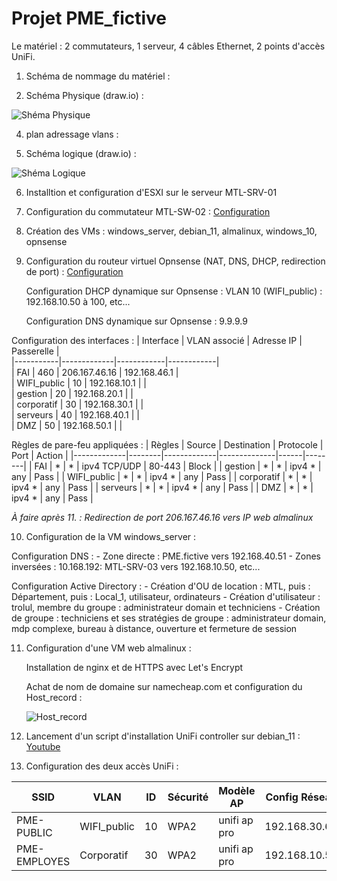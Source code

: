# Projet PME_fictive

Le matériel : 2 commutateurs, 1 serveur, 4 câbles Ethernet, 2 points d'accès UniFi.

1. Schéma de nommage du matériel : 

2. Schéma Physique (draw.io) :

![Shéma Physique](https://github.com/user-attachments/assets/c44b668b-45a7-4f7f-b311-7b435983edd1)

4. plan adressage vlans : 

5. Schéma logique (draw.io) :

![Shéma Logique](https://github.com/user-attachments/assets/ab12eb7c-b429-4fd6-8e51-67dae18de049)

6. Installtion et configuration d'ESXI sur le serveur MTL-SRV-01

7. Configuration du commutateur MTL-SW-02 :
   [Configuration](https://github.com/trolul/PME_fictive/blob/main/startup-config.txt)

8. Création des VMs : windows_server, debian_11, almalinux, windows_10, opnsense

9. Configuration du routeur virtuel Opnsense (NAT, DNS, DHCP, redirection de port) :
    [Configuration](https://github.com/trolul/PME_fictive/blob/main/config-OPNsense.localdomain.xml)

   Configuration DHCP dynamique sur Opnsense : VLAN 10 (WIFI_public) : 192.168.10.50 à 100, etc...

   Configuration DNS dynamique sur Opnsense : 9.9.9.9

Configuration des interfaces :
| Interface | VLAN associé | Adresse IP | Passerelle |  
|-----------|-------------|------------|------------|  
| FAI            |       460     |      206.167.46.16     | 192.168.46.1 |  
| WIFI_public    |       10      |      192.168.10.1      |              |  
| gestion        |       20      |      192.168.20.1      |              |  
| corporatif     |       30      |      192.168.30.1      |              |  
| serveurs       |       40      |      192.168.40.1      |              |  
| DMZ            |       50      |      192.168.50.1     |              |  

Règles de pare-feu appliquées :
| Règles      | Source | Destination | Protocole    | Port | Action |
|-------------|--------|-------------|--------------|------|--------|
| FAI  | *     | *                 | ipv4 TCP/UDP | 80-443   | Block   |
| gestion  | *     | *          | ipv4 * | any             | Pass   |
| WIFI_public | * | *         | ipv4 * | any    | Pass   |
| corporatif  | *    | *     | ipv4 * | any    | Pass   |
| serveurs  | *     | *         | ipv4 * | any             | Pass   |
| DMZ  | *     | *                   | ipv4 * | any         | Pass   |

   _À faire après 11. : Redirection de port 206.167.46.16 vers IP web almalinux_

10. Configuration de la VM windows_server :

   Configuration DNS :
      - Zone directe : PME.fictive vers 192.168.40.51
      - Zones inversées : 10.168.192: MTL-SRV-03 vers 192.168.10.50, etc...

   Configuration Active Directory :
      - Création d'OU de location : MTL, puis : Département, puis : Local_1, utilisateur, ordinateurs
      - Création d'utilisateur : trolul, membre du groupe : administrateur domain et techniciens
      - Création de groupe : techniciens et ses stratégies de groupe : administrateur domain, mdp complexe, bureau à distance, ouverture et fermeture de session

11. Configuration d'une VM web almalinux :
    
    Installation de nginx et de HTTPS avec Let's Encrypt
    
    Achat de nom de domaine sur namecheap.com et configuration du Host_record :
    
    ![Host_record](https://github.com/trolul/PME_fictive/blob/main/dns_record.png)

12. Lancement d'un script d'installation UniFi controller sur debian_11 :
   [Youtube](https://www.youtube.com/watch?v=LP4dIl8Y_Xw)

11. Configuration des deux accès UniFi :

| SSID | VLAN | ID | Sécurité | Modèle AP | Config Réseau |
| --- | --- | --- | --- | --- | --- |
| PME-PUBLIC | WIFI_public | 10 | WPA2 | unifi ap pro | 192.168.30.61 |
| PME-EMPLOYES | Corporatif | 30 | WPA2 | unifi ap pro | 192.168.10.54 |
